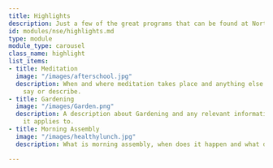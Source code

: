 ```yaml
---
title: Highlights
description: Just a few of the great programs that can be found at North Shore Elementary.
id: modules/nse/highlights.md
type: module
module_type: carousel
class_name: highlight
list_items:
- title: Meditation
  image: "/images/afterschool.jpg"
  description: When and where meditation takes place and anything else we want to
    say or describe.
- title: Gardening
  image: "/images/Garden.png"
  description: A description about Gardening and any relevant information like who
    it applies to.
- title: Morning Assembly
  image: "/images/healthylunch.jpg"
  description: What is morning assembly, when does it happen and what does it accomplish?

---
```

